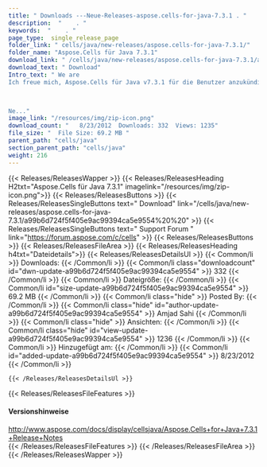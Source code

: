 ```yaml
---
title: " Downloads ---Neue-Releases-aspose.cells-for-java-7.3.1 . "
description:  "    . " 
keywords:  "    . " 
page_type:  single_release_page
folder_link: " cells/java/new-releases/aspose.cells-for-java-7.3.1/"
folder_name: "Aspose.Cells für Java 7.3.1"
download_link: " /cells/java/new-releases/aspose.cells-for-java-7.3.1/a99b6d724f5f405e9ac99394ca5e9554"
download_text: " Download"
Intro_text: " We are
Ich freue mich, Aspose.Cells für Java v7.3.1 für die Benutzer anzukündigen!

 

Ne..."
image_link: "/resources/img/zip-icon.png"
download_count: "   8/23/2012  Downloads: 332  Views: 1235"
file_size: "  File Size: 69.2 MB "
parent_path: "cells/java"
section_parent_path: "cells/java"
weight: 216
---
```


{{< Releases/ReleasesWapper >}}
  {{< Releases/ReleasesHeading H2txt="Aspose.Cells für Java 7.3.1" imagelink="/resources/img/zip-icon.png">}}
  {{< Releases/ReleasesButtons >}}
    {{< Releases/ReleasesSingleButtons text=" Download" link="/cells/java/new-releases/aspose.cells-for-java-7.3.1/a99b6d724f5f405e9ac99394ca5e9554%20%20" >}}
    {{< Releases/ReleasesSingleButtons text=" Support Forum " link="https://forum.aspose.com/c/cells" >}}
  {{< Releases/ReleasesButtons >}}
  {{< Releases/ReleasesFileArea >}}
    {{< Releases/ReleasesHeading h4txt="Dateidetails">}}
    {{< Releases/ReleasesDetailsUl >}}
            {{< Common/li >}} Downloads: {{< /Common/li >}}
      {{< Common/li class="downloadcount" id="dwn-update-a99b6d724f5f405e9ac99394ca5e9554" >}} 332 {{< /Common/li >}}
      {{< Common/li >}} Dateigröße: {{< /Common/li >}}
      {{< Common/li id="size-update-a99b6d724f5f405e9ac99394ca5e9554" >}} 69.2 MB {{< /Common/li >}} 
      {{< Common/li  class="hide" >}} Posted By: {{< /Common/li >}} 
      {{< Common/li class="hide" id="author-update-a99b6d724f5f405e9ac99394ca5e9554" >}} Amjad Sahi {{< /Common/li >}}
      {{< Common/li class="hide" >}} Ansichten: {{< /Common/li >}}
      {{< Common/li class="hide" id="view-update-a99b6d724f5f405e9ac99394ca5e9554" >}} 1236 {{< /Common/li >}}
      {{< Common/li >}} Hinzugefügt am: {{< /Common/li >}}
      {{< Common/li id="added-update-a99b6d724f5f405e9ac99394ca5e9554" >}} 8/23/2012 {{< /Common/li >}} 

    {{< /Releases/ReleasesDetailsUl >}}

  {{< Releases/ReleasesFileFeatures >}}
      <h4>Versionshinweise</h4><div> <a href="http://www.aspose.com/docs/display/cellsjava/Aspose.Cells+for+Java+7.3.1+Release+Notes">http://www.aspose.com/docs/display/cellsjava/Aspose.Cells+for+Java+7.3.1+Release+Notes</a></div>
  {{< /Releases/ReleasesFileFeatures >}}
 {{< /Releases/ReleasesFileArea >}}
{{< /Releases/ReleasesWapper >}}



